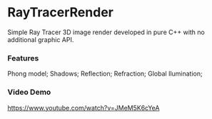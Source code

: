 # RayTracerRender
Simple Ray Tracer 3D image render developed in pure C++ with no additional graphic API.

### Features
Phong model;
Shadows;
Reflection;
Refraction;
Global Ilumination;


### Video Demo
https://www.youtube.com/watch?v=JMeM5K6cYeA
